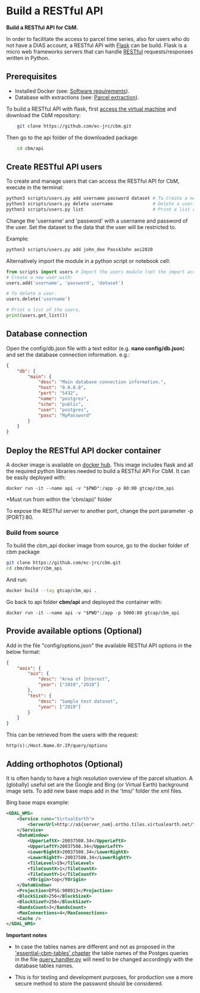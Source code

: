 # Build a RESTful API

**Build a RESTful API for CbM.**

In order to facilitate the access to parcel time series, also for users who do not have a DIAS account, a RESTful API with [Flask](https://www.fullstackpython.com/flask.html) can be build. Flask is a micro web frameworks servers that can handle [RESTful](https://en.wikipedia.org/wiki/Representational_state_transfer) requests/responses written in Python.

## Prerequisites

- Installed Docker (see: [Software requirements](https://jrc-cbm.readthedocs.io/en/latest/setup_prerequisites.html#required-software)).
- Database with extractions (see: [Parcel extraction](https://jrc-cbm.readthedocs.io/en/latest/setup_extract.html)).

To build a RESTful API with flask, first [access the virtual machine](https://jrc-cbm.readthedocs.io/en/latest/setup_prerequisites.html#connecting-to-the-tenant-host-vm-via-ssh) and download the CbM repository:
```bash
    git clone https://github.com/ec-jrc/cbm.git
```
Then go to the api folder of the downloaded package:
```bash
    cd cbm/api
```

## Create RESTful API users

To create and manage users that can access the RESTful API for CbM, execute in the terminal:

```bash
python3 scripts/users.py add username password dataset # To Create a new user.
python3 scripts/users.py delete username               # Delete a user.
python3 scripts/users.py list                          # Print a list of the users.
```
Change the 'username' and 'password' with a username and password of the user.
Set the dataset to the data that the user will be restricted to.

Example:
```bash
python3 scripts/users.py add john_doe Pass4John aoi2020
```

Alternatively import the module in a python script or notebook cell:

```python
from scripts import users # Import the users module (set the import accordingly to your path)
# Create a new user with:
users.add('username', 'password', 'dataset')

# To delete a user.
users.delete('username')

# Print a list of the users.
print(users.get_list())
```

## Database connection

Open the config/db.json file with a text editor (e.g. **nano config/db.json**)
and set the database connection information. e.g.:
```json
{
    "db": {
        "main": {
            "desc": "Main database connection information.",
            "host": "0.0.0.0",
            "port": "5432",
            "name": "postgres",
            "sche": "public",
            "user": "postgres",
            "pass": "MyPassword"
        }
    }
}
```

## Deploy the RESTful API docker container

A docker image is available on [docker hub](https://hub.docker.com/r/gtcap/cbm_api). This image includes flask and all the required python libraries needed to build a RESTful API For CbM. It can be easily deployed with:

    docker run -it --name api -v "$PWD":/app -p 80:80 gtcap/cbm_api

<!-- $ -->

*Must run from within the 'cbm/api/' folder

To expose the RESTful server to another port, change the port parameter -p [PORT]:80.


### Build from source

To build the cbm_api docker image from source, go to the docker folder of cbm package
```bash
git clone https://github.com/ec-jrc/cbm.git
cd cbm/docker/cbm_api
```
And run:
```bash
docker build --tag gtcap/cbm_api .
```
Go back to api folder **cbm/api** and deployed the container with:

    docker run -it --name api -v "$PWD":/app -p 5000:80 gtcap/cbm_api

<!-- $ -->

## Provide available options (Optional)

Add in the file "config/options.json" the available RESTful API options in the below format:

```json
{
    "aois": {
        "aio": {
            "desc": "Area of Interest",
            "year": ["2019","2018"]
        },
        "test": {
            "desc": "Sample test dataset",
            "year": ["2019"]
        }
    }
}
```

This can be retrieved from the users with the request:

    http(s):/Host.Name.Or.IP/query/options


## Adding orthophotos (Optional)

It is often handy to have a high resolution overview of the parcel situation.
A (globally) useful set are the Google and Bing (or Virtual Earth) background image sets.
To add new base maps add in the 'tms/' folder the xml files.

Bing base maps example:

```xml
<GDAL_WMS>
    <Service name="VirtualEarth">
        <ServerUrl>http://a${server_num}.ortho.tiles.virtualearth.net/tiles/a${quadkey}.jpeg?g=90</ServerUrl>
    </Service>
    <DataWindow>
        <UpperLeftX>-20037508.34</UpperLeftX>
        <UpperLeftY>20037508.34</UpperLeftY>
        <LowerRightX>20037508.34</LowerRightX>
        <LowerRightY>-20037508.34</LowerRightY>
        <TileLevel>19</TileLevel>
        <TileCountX>1</TileCountX>
        <TileCountY>1</TileCountY>
        <YOrigin>top</YOrigin>
    </DataWindow>
    <Projection>EPSG:900913</Projection>
    <BlockSizeX>256</BlockSizeX>
    <BlockSizeY>256</BlockSizeY>
    <BandsCount>3</BandsCount>
    <MaxConnections>4</MaxConnections>
    <Cache />
</GDAL_WMS>
```


**Important notes**

* In case the tables names are different and not as proposed in the ['essential-cbm-tables' chapter](https://jrc-cbm.readthedocs.io/en/latest/setup_prerequisites.html#essential-cbm-tables) the table names of the Postges queries in the file [query_handler.py](https://github.com/ec-jrc/cbm/blob/main/api/query_handler.py) will need to be changed accordingly with the database tables names.

* This is for testing and development purposes, for production use a more secure method to store the password should be considered.
